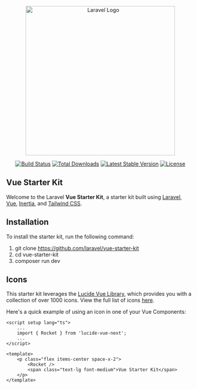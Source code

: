 <p align="center"><a href="https://laravel.com" target="_blank"><img src="https://raw.githubusercontent.com/laravel/art/master/logo-lockup/5%20SVG/2%20CMYK/1%20Full%20Color/laravel-logolockup-cmyk-red.svg" width="400" alt="Laravel Logo"></a></p>

<p align="center">
<a href="https://github.com/laravel/framework/actions"><img src="https://github.com/laravel/framework/workflows/tests/badge.svg" alt="Build Status"></a>
<a href="https://packagist.org/packages/laravel/framework"><img src="https://img.shields.io/packagist/dt/laravel/framework" alt="Total Downloads"></a>
<a href="https://packagist.org/packages/laravel/framework"><img src="https://img.shields.io/packagist/v/laravel/framework" alt="Latest Stable Version"></a>
<a href="https://packagist.org/packages/laravel/framework"><img src="https://img.shields.io/packagist/l/laravel/framework" alt="License"></a>
</p>

## Vue Starter Kit

Welcome to the Laravel **Vue Starter Kit**, a starter kit built using [Laravel](https://laravel.com), [Vue](https://vuejs.org), [Inertia](https://inertiajs.com), and [Tailwind CSS](https://tailwindcss.com).

## Installation

To install the starter kit, run the following command:

1. git clone https://github.com/laravel/vue-starter-kit
2. cd vue-starter-kit
3. composer run dev

## Icons

This starter kit leverages the [Lucide Vue Library](https://lucide.dev/guide/packages/lucide-vue-next), which provides you with a collection of over 1000 icons. View the full list of icons [here](https://lucide.dev/icons).

Here's a quick example of using an icon in one of your Vue Components:

```
<script setup lang="ts">
    ...
    import { Rocket } from 'lucide-vue-next';
    ...
</script>

<template>
    <p class="flex items-center space-x-2">
        <Rocket />
        <span class="text-lg font-medium">Vue Starter Kit</span>
    </p>
</template>
```